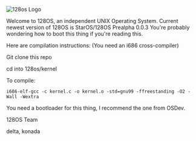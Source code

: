 ![128os Logo](https://github.com/user-attachments/assets/afeb8fdd-37b9-45e0-a8e2-38c9e8a0f1ac)

Welcome to 128OS, an independent UNIX Operating System.
Current newest version of 128OS is StarOS/128OS Prealpha 0.0.3
You're probably wondering how to boot this thing if you're reading this.


Here are compilation instructions:
(You need an i686 cross-compiler)

Git clone this repo

cd into 128os/kernel

To compile:

`i686-elf-gcc -c kernel.c -o kernel.o -std=gnu99 -ffreestanding -O2 -Wall -Wextra`

You need a bootloader for this thing, I recommend the one from OSDev.

128OS Team

delta, konada
